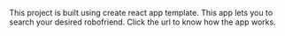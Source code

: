 This project is built using create react app template.
This app lets you to search your desired robofriend. Click the url to know how the app works.
